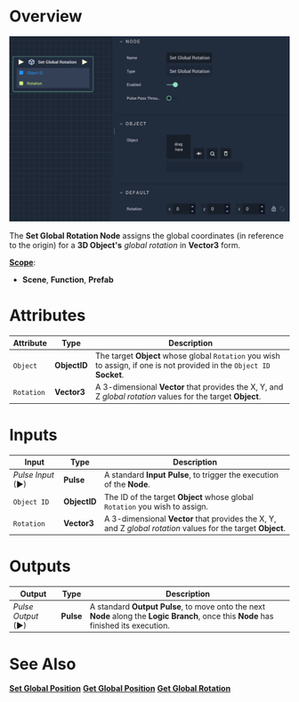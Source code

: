 # Overview

![The Set Global Rotation Node.](../../../.gitbook/assets/setglobalrotation.png)

The **Set Global Rotation Node** assigns the global coordinates (in reference to the origin)  for a **3D Object's** *global rotation* in **Vector3** form.

[**Scope**](../overview.md#scopes):
*  **Scene**, **Function**, **Prefab**

# Attributes

|Attribute|Type|Description|
|---|---|---|
|`Object`|**ObjectID**|The target **Object** whose global `Rotation` you wish to assign, if one is not provided in the `Object ID` **Socket**.|
|`Rotation`|**Vector3**| A 3-dimensional **Vector** that provides the X, Y, and Z _global rotation_ values for the target **Object**. |

# Inputs

|Input|Type|Description|
|---|---|---|
|*Pulse Input* (►)|**Pulse**|A standard **Input Pulse**, to trigger the execution of the **Node**.|
| `Object ID` | **ObjectID** | The ID of the target **Object** whose global `Rotation` you wish to assign.|
|`Rotation`|**Vector3**| A 3-dimensional **Vector** that provides the X, Y, and Z _global rotation_ values for the target **Object**. |

# Outputs

|Output|Type|Description|
|---|---|---|
|*Pulse Output* (►)|**Pulse**|A standard **Output Pulse**, to move onto the next **Node** along the **Logic Branch**, once this **Node** has finished its execution.|

# See Also

[**Set Global Position**](set-global-position.md)
[**Get Global Position**](get-global-position.md)
[**Get Global Rotation**](get-global-rotation.md)